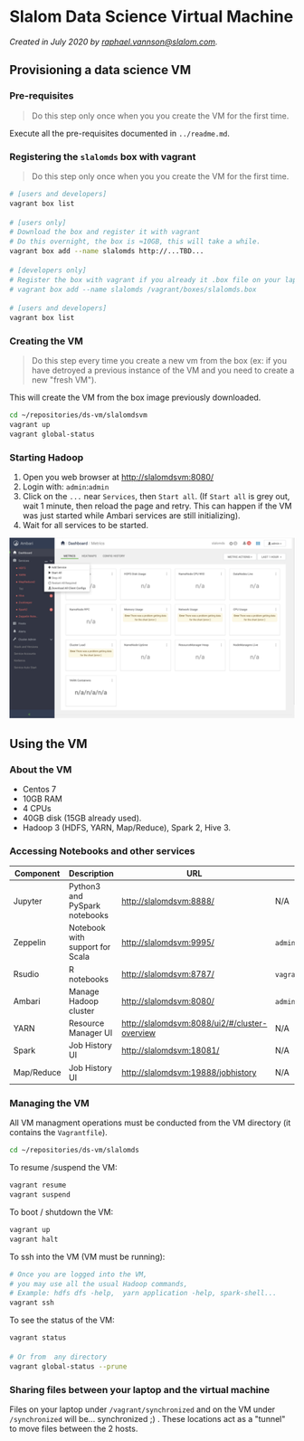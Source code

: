 # Slalom Data Science Virtual Machine

_Created in July 2020 by [raphael.vannson@slalom.com](mailto:raphael.vannson@slalom.com?subject=[Data%20Science%20VM])._



## Provisioning a data science VM

### Pre-requisites

> Do this step only once when you you create the VM for the first time.

Execute all the pre-requisites documented in `../readme.md`.


### Registering the `slalomds` box  with vagrant

> Do this step only once when you you create the VM for the first time.

```bash
# [users and developers]
vagrant box list

# [users only]
# Download the box and register it with vagrant
# Do this overnight, the box is ≈10GB, this will take a while.
vagrant box add --name slalomds http://...TBD...

# [developers only]
# Register the box with vagrant if you already it .box file on your laptop 
# vagrant box add --name slalomds /vagrant/boxes/slalomds.box

# [users and developers]
vagrant box list
```

### Creating the VM

> Do this step every time you create a new vm from the box (ex: if you have detroyed a previous instance of the VM and you need to create a new "fresh VM").

This will create the VM from the box image previously downloaded.

```bash
cd ~/repositories/ds-vm/slalomdsvm
vagrant up
vagrant global-status
```


### Starting Hadoop

 1. Open you web browser at [http://slalomdsvm:8080/](http://slalomdsvm:8080/)
 2. Login with: `admin`:`admin`
 3. Click on the `...` near `Services`, then `Start all`. (If `Start all` is grey out, wait 1 minute, then reload the page and retry. This can happen if the VM was just started while Ambari services are still initializing).
 4. Wait for all services to be started.

![ambari-startall](./ambari-startall.png)
 
 

## Using the VM

### About the VM

 * Centos 7
 * 10GB RAM
 * 4 CPUs
 * 40GB disk (15GB already used).
 * Hadoop 3 (HDFS, YARN, Map/Reduce), Spark 2, Hive 3.



### Accessing Notebooks and other services


|Component | Description | URL | login |
|----|----|----|----|
|Jupyter| Python3 and PySpark notebooks | [http://slalomdsvm:8888/](http://slalomdsvm:8888/) | N/A |
| Zeppelin | Notebook with support for Scala | [http://slalomdsvm:9995/](http://slalomdsvm:9995/) | `admin`:`admin`  |
| Rsudio | R notebooks | [http://slalomdsvm:8787/](http://slalomdsvm:8787/) | `vagrant`:`datascience`|
| Ambari | Manage Hadoop cluster | [http://slalomdsvm:8080/](http://slalomdsvm:8080/) | `admin`:`admin` |
| YARN | Resource Manager UI | [http://slalomdsvm:8088/ui2/#/cluster-overview](http://slalomdsvm:8088/ui2/#/cluster-overview) | N/A |
| Spark  | Job History UI | [http://slalomdsvm:18081/](http://slalomdsvm:18081/) | N/A |
| Map/Reduce  | Job History UI | [http://slalomdsvm:19888/jobhistory](http://slalomdsvm:19888/jobhistory) | N/A |



### Managing the VM

All VM managment operations must be conducted from the VM  directory (it contains the `Vagrantfile`).

```bash
cd ~/repositories/ds-vm/slalomds
```

To resume /suspend the VM:

```bash
vagrant resume
vagrant suspend
```


To boot / shutdown the VM:

```bash
vagrant up
vagrant halt
```

To ssh into the VM  (VM must be running):

```bash
# Once you are logged into the VM,
# you may use all the usual Hadoop commands,
# Example: hdfs dfs -help,  yarn application -help, spark-shell...
vagrant ssh
```

To see the status of the VM:

```bash
vagrant status

# Or from  any directory
vagrant global-status --prune
```




### Sharing files between your laptop and the virtual machine

Files on your laptop under `/vagrant/synchronized` and on the VM under `/synchronized` will be... synchronized ;) . These locations act as a "tunnel" to move files between the 2 hosts.
